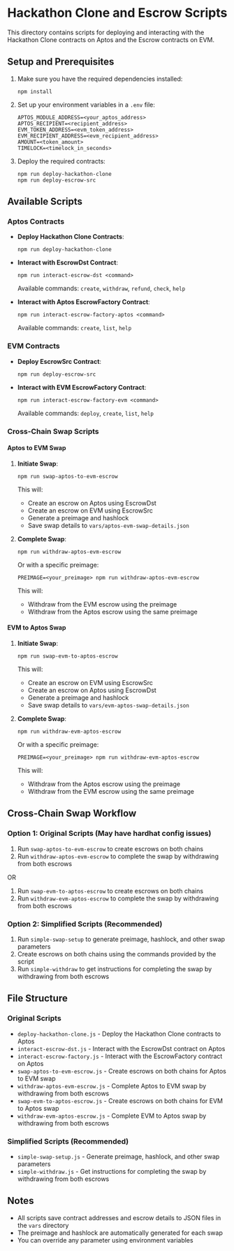 # Hackathon Clone and Escrow Scripts

This directory contains scripts for deploying and interacting with the Hackathon Clone contracts on Aptos and the Escrow contracts on EVM.

## Setup and Prerequisites

1. Make sure you have the required dependencies installed:
   ```
   npm install
   ```

2. Set up your environment variables in a `.env` file:
   ```
   APTOS_MODULE_ADDRESS=<your_aptos_address>
   APTOS_RECIPIENT=<recipient_address>
   EVM_TOKEN_ADDRESS=<evm_token_address>
   EVM_RECIPIENT_ADDRESS=<evm_recipient_address>
   AMOUNT=<token_amount>
   TIMELOCK=<timelock_in_seconds>
   ```

3. Deploy the required contracts:
   ```
   npm run deploy-hackathon-clone
   npm run deploy-escrow-src
   ```

## Available Scripts

### Aptos Contracts

- **Deploy Hackathon Clone Contracts**:
  ```
  npm run deploy-hackathon-clone
  ```

- **Interact with EscrowDst Contract**:
  ```
  npm run interact-escrow-dst <command>
  ```
  Available commands: `create`, `withdraw`, `refund`, `check`, `help`

- **Interact with Aptos EscrowFactory Contract**:
  ```
  npm run interact-escrow-factory-aptos <command>
  ```
  Available commands: `create`, `list`, `help`

### EVM Contracts

- **Deploy EscrowSrc Contract**:
  ```
  npm run deploy-escrow-src
  ```

- **Interact with EVM EscrowFactory Contract**:
  ```
  npm run interact-escrow-factory-evm <command>
  ```
  Available commands: `deploy`, `create`, `list`, `help`

### Cross-Chain Swap Scripts

#### Aptos to EVM Swap

1. **Initiate Swap**:
   ```
   npm run swap-aptos-to-evm-escrow
   ```
   This will:
   - Create an escrow on Aptos using EscrowDst
   - Create an escrow on EVM using EscrowSrc
   - Generate a preimage and hashlock
   - Save swap details to `vars/aptos-evm-swap-details.json`

2. **Complete Swap**:
   ```
   npm run withdraw-aptos-evm-escrow
   ```
   Or with a specific preimage:
   ```
   PREIMAGE=<your_preimage> npm run withdraw-aptos-evm-escrow
   ```
   This will:
   - Withdraw from the EVM escrow using the preimage
   - Withdraw from the Aptos escrow using the same preimage

#### EVM to Aptos Swap

1. **Initiate Swap**:
   ```
   npm run swap-evm-to-aptos-escrow
   ```
   This will:
   - Create an escrow on EVM using EscrowSrc
   - Create an escrow on Aptos using EscrowDst
   - Generate a preimage and hashlock
   - Save swap details to `vars/evm-aptos-swap-details.json`

2. **Complete Swap**:
   ```
   npm run withdraw-evm-aptos-escrow
   ```
   Or with a specific preimage:
   ```
   PREIMAGE=<your_preimage> npm run withdraw-evm-aptos-escrow
   ```
   This will:
   - Withdraw from the Aptos escrow using the preimage
   - Withdraw from the EVM escrow using the same preimage

## Cross-Chain Swap Workflow

### Option 1: Original Scripts (May have hardhat config issues)

1. Run `swap-aptos-to-evm-escrow` to create escrows on both chains
2. Run `withdraw-aptos-evm-escrow` to complete the swap by withdrawing from both escrows

OR

1. Run `swap-evm-to-aptos-escrow` to create escrows on both chains
2. Run `withdraw-evm-aptos-escrow` to complete the swap by withdrawing from both escrows

### Option 2: Simplified Scripts (Recommended)

1. Run `simple-swap-setup` to generate preimage, hashlock, and other swap parameters
2. Create escrows on both chains using the commands provided by the script
3. Run `simple-withdraw` to get instructions for completing the swap by withdrawing from both escrows

## File Structure

### Original Scripts
- `deploy-hackathon-clone.js` - Deploy the Hackathon Clone contracts to Aptos
- `interact-escrow-dst.js` - Interact with the EscrowDst contract on Aptos
- `interact-escrow-factory.js` - Interact with the EscrowFactory contract on Aptos
- `swap-aptos-to-evm-escrow.js` - Create escrows on both chains for Aptos to EVM swap
- `withdraw-aptos-evm-escrow.js` - Complete Aptos to EVM swap by withdrawing from both escrows
- `swap-evm-to-aptos-escrow.js` - Create escrows on both chains for EVM to Aptos swap
- `withdraw-evm-aptos-escrow.js` - Complete EVM to Aptos swap by withdrawing from both escrows

### Simplified Scripts (Recommended)
- `simple-swap-setup.js` - Generate preimage, hashlock, and other swap parameters
- `simple-withdraw.js` - Get instructions for completing the swap by withdrawing from both escrows

## Notes

- All scripts save contract addresses and escrow details to JSON files in the `vars` directory
- The preimage and hashlock are automatically generated for each swap
- You can override any parameter using environment variables

